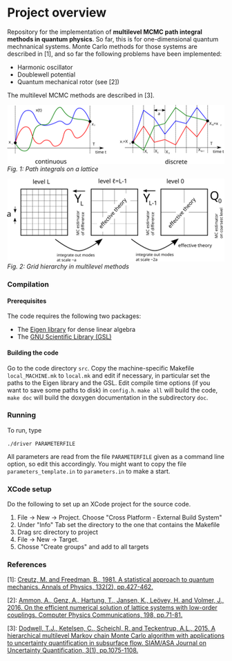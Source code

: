 # Project overview 

Repository for the implementation of **multilevel MCMC path integral methods in quantum physics**. So far, this is for one-dimensional quantum mechnanical systems. Monte Carlo methods for those systems are described in [1], and so far the following problems have been implemented:

 * Harmonic oscillator
 * Doublewell potential
 * Quantum mechanical rotor (see [2])

The multilevel MCMC methods are described in [3].

![Path integral](./figures/path_integral.svg)
*Fig. 1: Path integrals on a lattice*

![Multilevel MCMC](./figures/multilevel_schematic.svg)
*Fig. 2: Grid hierarchy in multilevel methods*

### Compilation ###

#### Prerequisites ####
The code requires the following two packages:

* The [Eigen library](http://eigen.tuxfamily.org/index.php?title=Main_Page) for dense linear algebra
 * The [GNU Scientific Library (GSL)](https://www.gnu.org/software/gsl/)

#### Building the code ####
Go to the code directory `src`. Copy the machine-specific Makefile `local_MACHINE.mk` to `local.mk` and edit if necessary, in particular set the paths to the Eigen library and the GSL. Edit compile time options (if you want to save some paths to disk) in `config.h`. `make all` will build the code, `make doc` will build the doxygen documentation in the subdirectory `doc`. 

### Running ##
To run, type
```
./driver PARAMETERFILE
```

All parameters are read from the file `PARAMETERFILE` given as a command line option, so edit this accordingly. You might want to copy the file `parameters_template.in` to `parameters.in` to make a start.

### XCode setup ###
Do the following to set up an XCode project for the source code.
1) File -> New -> Project. Choose "Cross Platform - External Build System"
2) Under "Info" Tab set the directory to the one that contains the Makefile
3) Drag src directory to project
4) File -> New -> Target.
5) Chosse "Create groups" and add to all targets

### References ###
[1]: [Creutz, M. and Freedman, B., 1981. A statistical approach to quantum mechanics. Annals of Physics, 132(2), pp.427-462.](https://www.sciencedirect.com/science/article/pii/0003491681900749)

[2]: [Ammon, A., Genz, A., Hartung, T., Jansen, K., Leövey, H. and Volmer, J., 2016. On the efficient numerical solution of lattice systems with low-order couplings. Computer Physics Communications, 198, pp.71-81.](https://arxiv.org/abs/1503.05088)

[3]: [Dodwell, T.J., Ketelsen, C., Scheichl, R. and Teckentrup, A.L., 2015. A hierarchical multilevel Markov chain Monte Carlo algorithm with applications to uncertainty quantification in subsurface flow. SIAM/ASA Journal on Uncertainty Quantification, 3(1), pp.1075-1108.](https://epubs.siam.org/doi/abs/10.1137/130915005)

